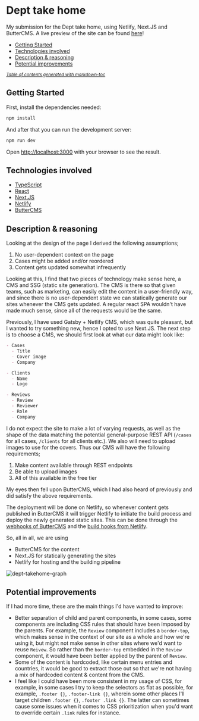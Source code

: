 # Dept take home
My submission for the Dept take home, using Netlify, Next.JS and ButterCMS. A live preview of the site can be found [here](https://serene-jackson-922a2f.netlify.app/)!

- [Getting Started](#getting-started)
- [Technologies involved](#technologies-involved)
- [Description & reasoning](#description---reasoning)
- [Potential improvements](#potential-improvements)

<small><i><a href='http://ecotrust-canada.github.io/markdown-toc/'>Table of contents generated with markdown-toc</a></i></small>

## Getting Started
First, install the dependencies needed:

```bash
npm install
```

And after that you can run the development server:

```bash
npm run dev
```

Open [http://localhost:3000](http://localhost:3000) with your browser to see the result.

## Technologies involved
- [TypeScript](https://www.typescriptlang.org/)
- [React](https://reactjs.org/)
- [Next.JS](https://nextjs.org/)
- [Netlify](https://www.netlify.com/)
- [ButterCMS](https://buttercms.com/)

## Description & reasoning
Looking at the design of the page I derived the following assumptions;
1. No user-dependent context on the page
2. Cases might be added and/or reordered
3. Content gets updated somewhat infrequently

Looking at this, I find that two pieces of technology make sense here, a CMS and SSG (static site generation). The CMS is there so that given teams, such as marketing, can easily edit the content in a user-friendly way, and since there is no user-dependent state we can statically generate our sites whenever the CMS gets updated. A regular react SPA wouldn't have made much sense, since all of the requests would be the same.

Previously, I have used Gatsby + Netlify CMS, which was quite pleasant, but I wanted to try something new, hence I opted to use Next.JS. The next step is to choose a CMS, we should first look at what our data might look like:

```md
- Cases
  - Title
  - Cover image
  - Company

- Clients
  - Name
  - Logo

- Reviews
  - Review
  - Reviewer
  - Role
  - Company
```

I do not expect the site to make a lot of varying requests, as well as the shape of the data matching the potential general-purpose REST API (`/cases` for all cases, `/clients` for all clients etc.). We also will need to upload images to use for the covers. Thus our CMS will have the following requirements;
1. Make content available through REST endpoints
2. Be able to upload images
3. All of this available in the free tier

My eyes then fell upon ButterCMS, which I had also heard of previously and did satisfy the above requirements.

The deployment will be done on Netlify, so whenever content gets published in ButterCMS it will trigger Netlify to initiate the build process and deploy the newly generated static sites. This can be done through the [webhooks of ButterCMS](https://buttercms.com/docs/api/#webhooks) and the [build hooks from Netlify](https://docs.netlify.com/configure-builds/build-hooks/).

So, all in all, we are using
- ButterCMS for the content
- Next.JS for statically generating the sites
- Netlify for hosting and the building pipeline

![dept-takehome-graph](https://user-images.githubusercontent.com/17083334/134090311-4c2e601f-049f-4076-a28c-5430345faf7f.png)

## Potential improvements
If I had more time, these are the main things I'd have wanted to improve:
- Better separation of child and parent components, in some cases, some components are including CSS rules that should have been imposed by the parents. For example, the `Review` component includes a `border-top`, which makes sense in the context of our site as a whole and how we're using it, but might not make sense in other sites where we'd want to reuse `Reivew`. So rather than the `border-top` embedded in the `Review` component, it would have been better applied by the parent of `Review`.
- Some of the content is hardcoded, like certain menu entries and countries, it would be good to extract those out so that we're not having a mix of hardcoded content & content from the CMS.
- I feel like I could have been more consistent in my usage of CSS, for example, in some cases I try to keep the selectors as flat as possible, for example, `.footer {}`, `.footer-link {}`, wherein some other places I'll target children `.footer {}`, `.footer .link {}`. The latter can sometimes cause some issues when it comes to CSS prioritization when you'd want to override certain `.link` rules for instance.
